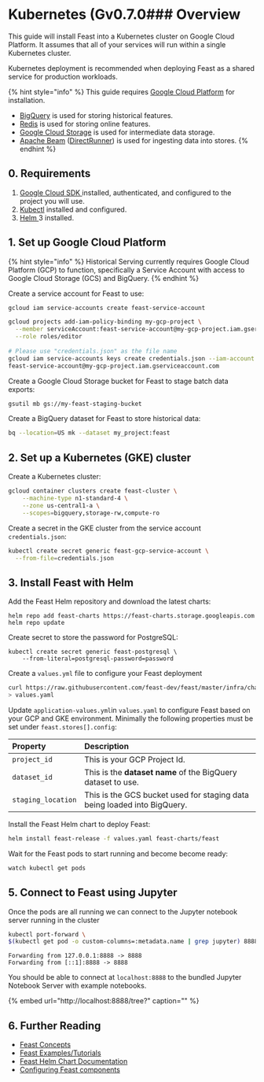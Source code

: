 # Kubernetes \(Gv0.7.0### Overview <a id="m_5245424069798496115gmail-overview-1"></a>

This guide will install Feast into a Kubernetes cluster on Google Cloud Platform. It assumes that all of your services will run within a single Kubernetes cluster. 

Kubernetes deployment is recommended when deploying Feast as a shared service for production workloads.

{% hint style="info" %}
This guide requires [Google Cloud Platform](https://cloud.google.com/) for installation.

* [BigQuery](https://cloud.google.com/bigquery/) is used for storing historical features.
* [Redis](https://redis.io/) is used for storing online features.
* [Google Cloud Storage](https://cloud.google.com/storage/) is used for intermediate data storage.
* [Apache Beam](https://beam.apache.org/) \([DirectRunner](https://beam.apache.org/documentation/runners/direct/)\) is used for ingesting data into stores.
{% endhint %}

## 0. Requirements

1. [Google Cloud SDK ](https://cloud.google.com/sdk/install)installed, authenticated, and configured to the project you will use.
2. [Kubectl](https://kubernetes.io/docs/tasks/tools/install-kubectl/) installed and configured.
3. [Helm ](https://helm.sh/)3 installed.

## 1. Set up Google Cloud Platform

{% hint style="info" %}
Historical Serving currently requires Google Cloud Platform \(GCP\) to function, specifically a Service Account with access to Google Cloud Storage \(GCS\) and BigQuery. 
{% endhint %}

Create a service account for Feast to use:

```bash
gcloud iam service-accounts create feast-service-account

gcloud projects add-iam-policy-binding my-gcp-project \
  --member serviceAccount:feast-service-account@my-gcp-project.iam.gserviceaccount.com \
  --role roles/editor
  
# Please use "credentials.json" as the file name
gcloud iam service-accounts keys create credentials.json --iam-account \
feast-service-account@my-gcp-project.iam.gserviceaccount.com
```

Create a Google Cloud Storage bucket for Feast to stage batch data exports:

```bash
gsutil mb gs://my-feast-staging-bucket
```

Create a BigQuery dataset for Feast to store historical data:

```bash
bq --location=US mk --dataset my_project:feast
```

## 2. Set up a Kubernetes \(GKE\) cluster

Create a Kubernetes cluster:

```bash
gcloud container clusters create feast-cluster \
    --machine-type n1-standard-4 \
    --zone us-central1-a \
    --scopes=bigquery,storage-rw,compute-ro 
```

Create a secret in the GKE cluster from the service account `credentials.json`:

```bash
kubectl create secret generic feast-gcp-service-account \
  --from-file=credentials.json
```

## 3. Install Feast with Helm

Add the Feast Helm repository and download the latest charts:

```text
helm repo add feast-charts https://feast-charts.storage.googleapis.com
helm repo update
```

Create secret to store the password for PostgreSQL:

```text
kubectl create secret generic feast-postgresql \
    --from-literal=postgresql-password=password
```

Create a `values.yml` file to configure your Feast deployment

```bash
curl https://raw.githubusercontent.com/feast-dev/feast/master/infra/charts/feast/values-batch-serving.yaml \
> values.yaml
```

Update `application-values.yml`in `values.yaml` to configure Feast based on your GCP and GKE environment. Minimally the following properties must be set under `feast.stores[].config`:

| Property | Description |
| :--- | :--- |
| `project_id` | This is your GCP Project Id. |
| `dataset_id` | This is the **dataset name** of the BigQuery dataset to use. |
| `staging_location` | This is the GCS bucket used for staging data being loaded into BigQuery. |

Install the Feast Helm chart to deploy Feast:

```bash
helm install feast-release -f values.yaml feast-charts/feast
```

Wait for the Feast pods to start running and become become ready:

```bash
watch kubectl get pods
```

## 5. Connect to Feast using Jupyter

Once the pods are all running we can connect to the Jupyter notebook server running in the cluster

```bash
kubectl port-forward \
$(kubectl get pod -o custom-columns=:metadata.name | grep jupyter) 8888:8888
```

```text
Forwarding from 127.0.0.1:8888 -> 8888
Forwarding from [::1]:8888 -> 8888
```

You should be able to connect at `localhost:8888` to the bundled Jupyter Notebook Server with example notebooks.

{% embed url="http://localhost:8888/tree?" caption="" %}

## 6. Further Reading

* [Feast Concepts](../../user-guide/overview.md)
* [Feast Examples/Tutorials](https://github.com/feast-dev/feast/tree/master/examples)
* [Feast Helm Chart Documentation](https://github.com/feast-dev/feast/blob/master/infra/charts/feast/README.md)
* [Configuring Feast components](../../reference/configuration-reference.md)



